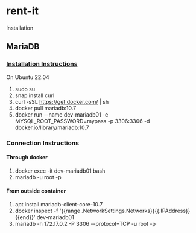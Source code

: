 # rent-it
Installation
## MariaDB
### [Installation Instructions](https://mariadb.com/kb/en/installing-and-using-mariadb-via-docker/)

On Ubuntu 22.04
1. sudo su
2. snap install curl
3. curl -sSL https://get.docker.com/ | sh
4. docker pull mariadb:10.7
5. docker run --name dev-mariadb01 -e MYSQL_ROOT_PASSWORD=mypass -p 3306:3306 -d docker.io/library/mariadb:10.7

### Connection Instructions
#### Through docker 
1. docker exec -it dev-mariadb01 bash
2. mariadb -u root -p

#### From outside container
1. apt install mariadb-client-core-10.7
2. docker inspect -f '{{range .NetworkSettings.Networks}}{{.IPAddress}}{{end}}' dev-mariadb01
3. mariadb -h 172.17.0.2 -P 3306 --protocol=TCP -u root -p
